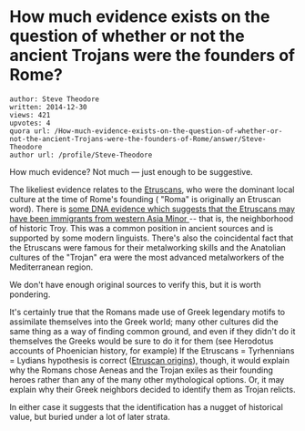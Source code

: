 # How much evidence exists on the question of whether or not the ancient Trojans were the founders of Rome?

	author: Steve Theodore
	written: 2014-12-30
	views: 421
	upvotes: 4
	quora url: /How-much-evidence-exists-on-the-question-of-whether-or-not-the-ancient-Trojans-were-the-founders-of-Rome/answer/Steve-Theodore
	author url: /profile/Steve-Theodore


How much evidence? Not much — just enough to be suggestive.

The likeliest evidence relates to the [Etruscans](http://www.ancient.eu/etruscan/), who were the dominant local culture at the time of Rome's founding ( "Roma" is originally an Etruscan word). There is [some DNA evidence which suggests that the Etruscans may have been immigrants from western Asia Minor ](http://articles.latimes.com/2007/jun/18/science/sci-etruscans18)-- that is, the neighborhood of historic Troy. This was a common position in ancient sources and is supported by some modern linguists. There's also the coincidental fact that the Etruscans were famous for their metalworking skills and the Anatolian cultures of the "Trojan" era were the most advanced metalworkers of the Mediterranean region.

We don't have enough original sources to verify this, but it is worth pondering.

It's certainly true that the Romans made use of Greek legendary motifs to assimilate themselves into the Greek world; many other cultures did the same thing as a way of finding common ground, and even if they didn't do it themselves the Greeks would be sure to do it for them (see Herodotus accounts of Phoenician history, for example) If the Etruscans = Tyrhennians = Lydians hypothesis is correct ([Etruscan origins](http://en.wikipedia.org/wiki/Etruscan_origins)), though, it would explain why the Romans chose Aeneas and the Trojan exiles as their founding heroes rather than any of the many other mythological options. Or, it may explain why their Greek neighbors decided to identify them as Trojan relicts.

In either case it suggests that the identification has a nugget of historical value, but buried under a lot of later strata.

